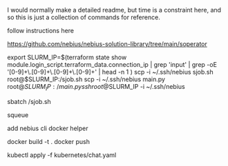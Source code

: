 I would normally make a detailed readme, but time is a constraint here, and so this is just a collection of commands for reference.

follow instructions here

https://github.com/nebius/nebius-solution-library/tree/main/soperator

export SLURM_IP=$(terraform state show module.login_script.terraform_data.connection_ip | grep 'input' | grep -oE '[0-9]+\.[0-9]+\.[0-9]+\.[0-9]+' | head -n 1
)
scp -i ~/.ssh/nebius sjob.sh root@$SLURM_IP:/sjob.sh 
scp -i ~/.ssh/nebius main.py root@$SLURM_IP:/main.py
ssh root@$SLURM_IP -i ~/.ssh/nebius

sbatch /sjob.sh

squeue

add nebius cli docker helper

docker build -t <image-name> .
docker push <image-name>

kubectl apply -f kubernetes/chat.yaml





